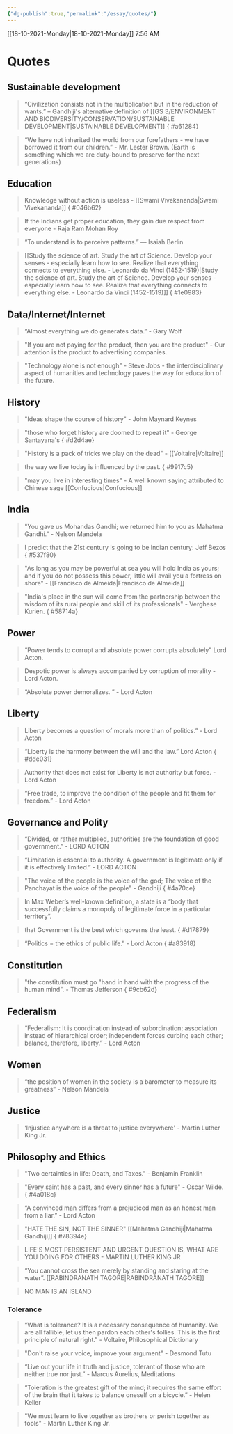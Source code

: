 ```yaml
---
{"dg-publish":true,"permalink":"/essay/quotes/"}
---
```


[[18-10-2021-Monday\|18-10-2021-Monday]]  7:56 AM

# Quotes
## Sustainable development
>“Civilization consists not in the multiplication but in the reduction of wants.” – Gandhiji's alternative definition of [[GS 3/ENVIRONMENT AND BIODIVERSITY/CONSERVATION/SUSTAINABLE DEVELOPMENT\|SUSTAINABLE DEVELOPMENT]]
{ #a61284}


>“We have not inherited the world from our forefathers - we have borrowed it from our children.” - Mr. Lester Brown. (Earth is something which we are duty-bound to preserve for the next generations)

## Education
>Knowledge without action is useless - [[Swami Vivekananda\|Swami Vivekananda]]
{ #046b62}


>If the Indians get proper education, they gain due respect from everyone - Raja Ram Mohan Roy

>“To understand is to perceive patterns.” — Isaiah Berlin

>[[Study the science of art. Study the art of Science. Develop your senses - especially learn how to see. Realize that everything connects to everything else. - Leonardo da Vinci (1452-1519)\|Study the science of art. Study the art of Science. Develop your senses - especially learn how to see. Realize that everything connects to everything else. - Leonardo da Vinci (1452-1519)]]
{ #1e0983}


## Data/Internet/Internet
>“Almost everything we do generates data.” - Gary Wolf

>"If you are not paying for the product, then you are the product" - Our attention is the product to advertising companies.

>"Technology alone is not enough" - Steve Jobs - the interdisciplinary aspect of humanities and technology paves the way for education of the future.

## History
>"Ideas shape the course of history" - John Maynard Keynes

>"those who forget history are doomed to repeat it" - George Santayana's
{ #d2d4ae}


>"History is a pack of tricks we play on the dead" - [[Voltaire\|Voltaire]]

>the way we live today is influenced by the past.
{ #9917c5}


>"may you live in interesting times" - A well known saying attributed to Chinese sage [[Confucious\|Confucious]]

## India 
>"You gave us Mohandas Gandhi; we returned him to you as Mahatma Gandhi." - Nelson Mandela

>I predict that the 21st century is going to be Indian century: Jeff Bezos
{ #537f80}


>"As long as you may be powerful at sea you will hold India as yours; and if you do not possess this power, little will avail you a fortress on shore" - [[Francisco de Almeida\|Francisco de Almeida]]

>"India's place in the sun will come from the partnership between the wisdom of its rural people and skill of its professionals" - Verghese Kurien.
{ #58714a}


## Power
>“Power tends to corrupt and absolute power corrupts absolutely" Lord Acton.

>Despotic power is always accompanied by corruption of morality - Lord Acton.

>“Absolute power demoralizes. ” - Lord Acton
## Liberty
>Liberty becomes a question of morals more than of politics.” - Lord Acton

>“Liberty is the harmony between the will and the law.” Lord Acton
{ #dde031}


>Authority that does not exist for Liberty is not authority but force. - Lord Acton

>“Free trade, to improve the condition of the people and fit them for freedom.” - Lord Acton
## Governance and Polity
>“Divided, or rather multiplied, authorities are the foundation of good government.” - LORD ACTON

>“Limitation is essential to authority. A government is legitimate only if it is effectively limited.” - LORD ACTON

>"The voice of the people is the voice of the god; The voice of the Panchayat is the voice of the people" - Gandhiji
{ #4a70ce}


>In Max Weber’s well-known definition, a state is a “body that successfully claims a monopoly of legitimate force in a particular territory”.

>that Government is the best which governs the least.
{ #d17879}


>“Politics = the ethics of public life.” - Lord Acton
{ #a83918}

## Constitution
>"the constitution must go "hand in hand with the progress of the human mind". - Thomas Jefferson
{ #9cb62d}

## Federalism
> “Federalism: It is coordination instead of subordination; association instead of hierarchical order; independent forces curbing each other; balance, therefore, liberty.” - Lord Acton
## Women
>“the position of women in the society is a barometer to measure its greatness” - Nelson Mandela

## Justice
>‘Injustice anywhere is a threat to justice everywhere' - Martin Luther King Jr.
## Philosophy and Ethics
>"Two certainties in life: Death, and Taxes." - Benjamin Franklin

>"Every saint has a past, and every sinner has a future" - Oscar Wilde.
{ #4a018c}


>“A convinced man differs from a prejudiced man as an honest man from a liar.” - Lord Acton

>"HATE THE SIN, NOT THE SINNER"  [[Mahatma Gandhiji\|Mahatma Gandhiji]]
{ #78394e}


>LIFE'S MOST PERSISTENT AND URGENT QUESTION IS, WHAT ARE YOU DOING FOR OTHERS - MARTIN LUTHER KING JR

>“You cannot cross the sea merely by standing and staring at the water”. [[RABINDRANATH TAGORE\|RABINDRANATH TAGORE]]

>NO MAN IS AN ISLAND

### Tolerance
>“What is tolerance? It is a necessary consequence of humanity. We are all fallible, let us then pardon each other's follies. This is the first principle of natural right.” - Voltaire, Philosophical Dictionary

>"Don't raise your voice, improve your argument" - Desmond Tutu

>“Live out your life in truth and justice, tolerant of those who are neither true nor just.” - Marcus Aurelius, Meditations

>“Toleration is the greatest gift of the mind; it requires the same effort of the brain that it takes to balance oneself on a bicycle.” - Helen Keller

>"We must learn to live together as brothers or perish together as fools" - Martin Luther King Jr.